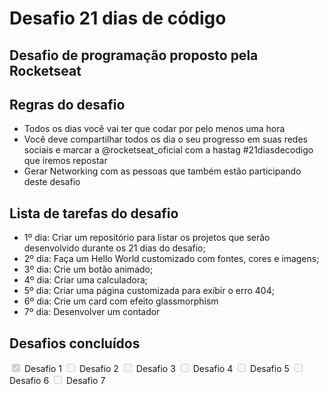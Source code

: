 # Desafio 21 dias de código

## Desafio de programação proposto pela Rocketseat

## Regras do desafio
* Todos os dias você vai ter que codar por pelo menos uma hora
* Você deve compartilhar todos os dia o seu progresso em suas redes sociais e marcar a @rocketseat_oficial com a hastag #21diasdecodigo que iremos repostar
* Gerar Networking com as pessoas que também estão participando deste desafio

## Lista de tarefas do desafio
- 1º dia: Criar um repositório para listar os projetos que serão desenvolvido durante os 21 dias do desafio;
- 2º dia: Faça um Hello World customizado com fontes, cores e imagens;
- 3º dia: Crie um botão animado;
- 4º dia: Criar uma calculadora;
- 5º dia: Criar uma página customizada para exibir o erro 404;
- 6º dia: Crie um card com efeito glassmorphism
- 7º dia: Desenvolver um contador

## Desafios concluídos

<input type="checkbox" disabled checked /> Desafio 1
<input type="checkbox" disabled /> Desafio 2
<input type="checkbox" disabled /> Desafio 3
<input type="checkbox" disabled /> Desafio 4
<input type="checkbox" disabled /> Desafio 5
<input type="checkbox" disabled /> Desafio 6
<input type="checkbox" disabled /> Desafio 7